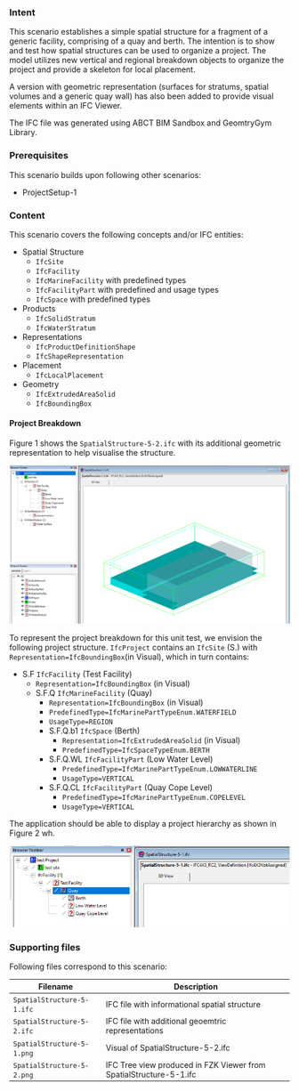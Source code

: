 
### Intent

This scenario establishes a simple spatial structure for a fragment of a generic facility, comprising of a quay and berth. The intention is to show and test how spatial structures can be used to organize a project. The model utilizes new vertical and regional breakdown objects to organize the project and provide a skeleton for local placement.

A version with geometric representation (surfaces for stratums, spatial volumes and a generic quay wall) has also been added to provide visual elements within an IFC Viewer.

The IFC file was generated using ABCT BIM Sandbox and GeomtryGym Library.

### Prerequisites

This scenario builds upon following other scenarios:

- ProjectSetup-1

### Content

This scenario covers the following concepts and/or IFC entities:

- Spatial Structure
	- `IfcSite`
	- `IfcFacility`
	- `IfcMarineFacility` with predefined types
	- `IfcFacilityPart` with predefined and usage types
	- `IfcSpace` with predefined types
- Products
	- `IfcSolidStratum`
	- `IfcWaterStratum`
- Representations
	- `IfcProductDefinitionShape`
	- `IfcShapeRepresentation`
- Placement
	- `IfcLocalPlacement`
- Geometry
	- `IfcExtrudedAreaSolid`
	- `IfcBoundingBox`

#### Project Breakdown

Figure 1 shows the `SpatialStructure-5-2.ifc` with its additional geometric representation to help visualise the structure.

![Visual][figure 1]

To represent the project breakdown for this unit test, we envision the following project structure.
`IfcProject` contains an `IfcSite` (S.) with `Representation=IfcBoundingBox`(in Visual), which in turn contains:

- S.F `IfcFacility` (Test Facility)
	- `Representation=IfcBoundingBox` (in Visual)
	- S.F.Q `IfcMarineFacility` (Quay)
		- `Representation=IfcBoundingBox` (in Visual)
        - `PredefinedType=IfcMarinePartTypeEnum.WATERFIELD`
        - `UsageType=REGION`
		- S.F.Q.b1 `IfcSpace` (Berth)
			- `Representation=IfcExtrudedAreaSolid` (in Visual)
			- `PredefinedType=IfcSpaceTypeEnum.BERTH`
		- S.F.Q.WL `IfcFacilityPart` (Low Water Level)
			- `PredefinedType=IfcMarinePartTypeEnum.LOWWATERLINE`
        	- `UsageType=VERTICAL`
		- S.F.Q.CL `IfcFacilityPart` (Quay Cope Level)
			- `PredefinedType=IfcMarinePartTypeEnum.COPELEVEL`
        	- `UsageType=VERTICAL`


The application should be able to display a project hierarchy as shown in Figure 2 wh.

![Project Tree][figure 2]

### Supporting files

Following files correspond to this scenario:

| Filename                          | Description                               |
|-----------------------------------|-------------------------------------------|
| `SpatialStructure-5-1.ifc` | IFC file with informational spatial structure |
| `SpatialStructure-5-2.ifc` | IFC file with additional geoemtric representations |
| `SpatialStructure-5-1.png` | Visual of SpatialStructure-5-2.ifc |
| `SpatialStructure-5-2.png` | IFC Tree view produced in FZK Viewer from SpatialStructure-5-1.ifc|

[Figure 1]: ./SpatialStructure-5-1.png "Diagramatic overlay of master plan"
[Figure 2]: ./SpatialStructure-5-2.png "IFC Tree view produced in FZK Viewer"


